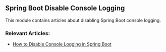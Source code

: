 ## Spring Boot Disable Console Logging

This module contains articles about disabling Spring Boot console logging. 

### Relevant Articles: 
- [How to Disable Console Logging in Spring Boot](https://www.baeldung.com/spring-boot-disable-console-logging)
